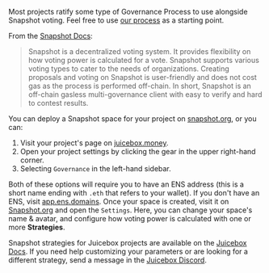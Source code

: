 Most projects ratify some type of Governance Process to use alongside Snapshot voting. Feel free to use [our process](https://docs.juicebox.money/dao/process/) as a starting point.

From the [Snapshot Docs](https://docs.snapshot.org/):
> Snapshot is a decentralized voting system. It provides flexibility on how voting power is calculated for a vote. Snapshot supports various voting types to cater to the needs of organizations. Creating proposals and voting on Snapshot is user-friendly and does not cost gas as the process is performed off-chain.
> In short, Snapshot is an off-chain gasless multi-governance client with easy to verify and hard to contest results.

You can deploy a Snapshot space for your project on [snapshot.org](https://snapshot.org/#/setup), or you can:

1. Visit your project's page on [juicebox.money](https://juicebox.money).
2. Open your project settings by clicking the gear in the upper right-hand corner.
3. Selecting `Governance` in the left-hand sidebar.

Both of these options will require you to have an ENS address (this is a short name ending with `.eth` that refers to your wallet). If you don't have an ENS, visit [app.ens.domains](https://app.ens.domains). Once your space is created, visit it on [Snapshot.org](https://snapshot.org/#/) and open the `Settings`. Here, you can change your space's name & avatar, and configure how voting power is calculated with one or more **Strategies**.

Snapshot strategies for Juicebox projects are available on the [Juicebox Docs](https://docs.juicebox.money/user/resources/snapshot). If you need help customizing your parameters or are looking for a different strategy, send a message in the [Juicebox Discord](https://discord.gg/juicebox).
